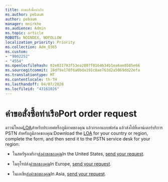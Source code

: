 ```yaml
---
title: คําขอสั่งซื้อท่าเรือ
ms.author: pebaum
author: pebaum
manager: mnirkhe
ms.audience: Admin
ms.topic: article
ROBOTS: NOINDEX, NOFOLLOW
localization_priority: Priority
ms.collection: Adm_O365
ms.custom:
- "9002252"
- "4554"
ms.openlocfilehash: 02e031703f53ea2807f0164634b1ea6ae8585e66
ms.sourcegitcommit: 18df9a170f6a0bda191c0ae763d2a5069dd22efa
ms.translationtype: MT
ms.contentlocale: th-TH
ms.lasthandoff: 04/07/2020
ms.locfileid: "43161026"
---
```

# <a name="port-order-request"></a><span data-ttu-id="08d67-102">คําขอสั่งซื้อท่าเรือ</span><span class="sxs-lookup"><span data-stu-id="08d67-102">Port order request</span></span>

<span data-ttu-id="08d67-103">ดาวน์โหลด[LOA](https://docs.microsoft.com/microsoftteams/manage-phone-numbers-for-your-organization/manage-phone-numbers-for-your-organization#letters-of-authorization-loas-for-transferring-numbers)สําหรับประเทศหรือภูมิภาคของคุณ แล้วกรอกแบบฟอร์ม แล้วส่งไปที่เคาน์เตอร์บริการ PSTN สําหรับภูมิภาคของคุณ:</span><span class="sxs-lookup"><span data-stu-id="08d67-103">Download the [LOA](https://docs.microsoft.com/microsoftteams/manage-phone-numbers-for-your-organization/manage-phone-numbers-for-your-organization#letters-of-authorization-loas-for-transferring-numbers) for your country or region, complete the form, and then send it to the PSTN service desk for your region:</span></span>

- <span data-ttu-id="08d67-104">ในสหรัฐอเมริกา[ส่งคําขอของคุณ](mailto:ptn@microsoft.com)</span><span class="sxs-lookup"><span data-stu-id="08d67-104">In the United States, [send your request](mailto:ptn@microsoft.com).</span></span>

- <span data-ttu-id="08d67-105">ในยุโรปส่ง[คําขอของคุณ](mailto:ptneu@microsoft.com)</span><span class="sxs-lookup"><span data-stu-id="08d67-105">In Europe, [send your request](mailto:ptneu@microsoft.com).</span></span>

- <span data-ttu-id="08d67-106">ในเอเชีย[ส่งคําขอของคุณ](mailto:ptnapac@microsoft.com)</span><span class="sxs-lookup"><span data-stu-id="08d67-106">In Asia, [send your request](mailto:ptnapac@microsoft.com).</span></span>
